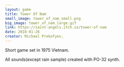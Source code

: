 ```yaml
---
layout: game
title: Tower Of Nam
small_image: tower_of_nam_small.png
big_image: tower_of_nam_large.gif
link: https://saint-angels.itch.io/tower-of-nam
date: 2018-01-26
creator: Michael Prokofyev,
---
```

Short game set in 1975 Vietnam.

All sounds(except rain sample) created with PO-32 synth. 